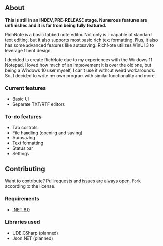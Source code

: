## About
**This is still in an INDEV, PRE-RELEASE stage. Numerous features are unfinished and it is far from being fully featured.**

RichNote is a basic tabbed note editor. Not only is it capable of standard text editing, but it also supports most basic rich text formatting. Plus, it also has some advanced features like autosaving. RichNote utilizes WinUI 3 to leverage fluent design.

I decided to create RichNote due to my experiences with the Windows 11 Notepad. I loved how much of an improvement it is over the old one, but being a Windows 10 user myself, I can't use it without weird workarounds. So, I decided to write my own program with similar functionality and more.

### Current features
* Basic UI
* Separate TXT/RTF editors

### To-do features
* Tab controls
* File handling (opening and saving)
* Autosaving
* Text formatting
* Status bar
* Settings

## Contributing
Want to contribute? Pull requests and issues are always open. Fork according to the license.

### Requirements
* [.NET 8.0](https://dotnet.microsoft.com/en-us/download/dotnet/8.0)

### Libraries used
* UDE.CSharp (planned)
* Json.NET (planned)
